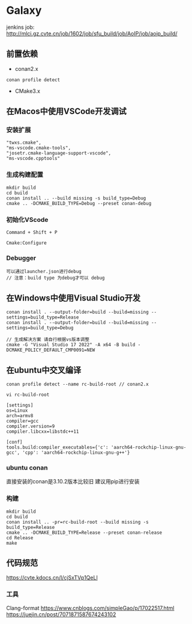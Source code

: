 # Galaxy
jenkins job: http://mlci.gz.cvte.cn/job/1602/job/sfu_build/job/AoIP/job/aoip_build/

## 前置依赖
- conan2.x
```
conan profile detect
```
- CMake3.x

## 在Macos中使用VSCode开发调试
### 安装扩展
```
"twxs.cmake",
"ms-vscode.cmake-tools",
"josetr.cmake-language-support-vscode",
"ms-vscode.cpptools"
```
### 生成构建配置
```
mkdir build
cd build
conan install .. --build missing -s build_type=Debug
cmake .. -DCMAKE_BUILD_TYPE=Debug --preset conan-debug
```
### 初始化VScode
```
Command + Shift + P

Cmake:Configure
```
### Debugger
```
可以通过launcher.json进行debug
// 注意：build type 为debug才可以 debug
```

## 在Windows中使用Visual Studio开发
```
conan install . --output-folder=build --build=missing --settings=build_type=Release
conan install . --output-folder=build --build=missing --settings=build_type=Debug

// 生成解决方案 请自行根据vs版本调整
cmake -G "Visual Studio 17 2022" -A x64 -B build -DCMAKE_POLICY_DEFAULT_CMP0091=NEW
```

## 在ubuntu中交叉编译
```
conan profile detect --name rc-build-root // conan2.x

vi rc-build-root

[settings]
os=Linux
arch=armv8
compiler=gcc
compiler.version=9
compiler.libcxx=libstdc++11

[conf]
tools.build:compiler_executables={'c': 'aarch64-rockchip-linux-gnu-gcc', 'cpp': 'aarch64-rockchip-linux-gnu-g++'}

```
### ubuntu conan
直接安装的conan是3.10.2版本比较旧
建议用pip进行安装

### 构建
```
mkdir build
cd build
conan install .. -pr=rc-build-root --build missing -s build_type=Release
cmake .. -DCMAKE_BUILD_TYPE=Release --preset conan-release
cd Release
make
```

## 代码规范

https://cvte.kdocs.cn/l/cjSxTVp1QeLl

### 工具

Clang-format
https://www.cnblogs.com/simpleGao/p/17022517.html
https://juejin.cn/post/7071871587674243102